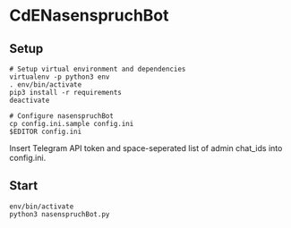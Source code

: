 # CdENasenspruchBot

## Setup

```
# Setup virtual environment and dependencies
virtualenv -p python3 env
. env/bin/activate
pip3 install -r requirements
deactivate

# Configure nasenspruchBot
cp config.ini.sample config.ini
$EDITOR config.ini
```

Insert Telegram API token and space-seperated list of admin chat_ids into config.ini.

## Start

```
env/bin/activate
python3 nasenspruchBot.py
```
